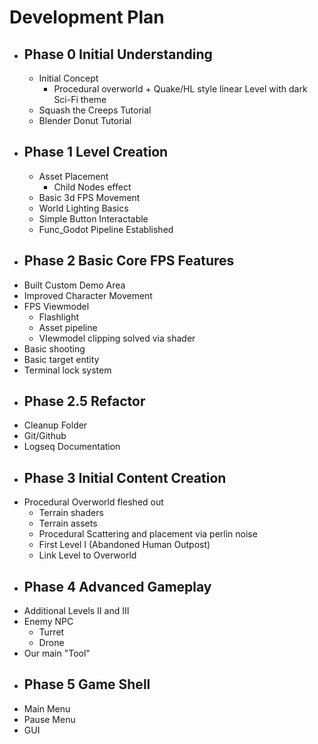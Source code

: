 # Development Plan
- ## Phase 0 Initial Understanding
	- Initial Concept
		- Procedural overworld + Quake/HL style linear Level with dark Sci-Fi theme
	- Squash the Creeps Tutorial
	- Blender Donut Tutorial
- ## Phase 1 Level Creation
	- Asset Placement
		- Child Nodes effect
	- Basic 3d FPS Movement
	- World Lighting Basics
	- Simple Button Interactable
	- Func_Godot Pipeline Established
- ## Phase 2 Basic Core FPS Features
- Built Custom Demo Area
- Improved Character Movement
- FPS Viewmodel
	- Flashlight
	- Asset pipeline
	- VIewmodel clipping solved via shader
- Basic shooting
- Basic target entity
- Terminal lock system
- ## Phase 2.5 Refactor
- Cleanup Folder
- Git/Github
- Logseq Documentation
- ## Phase 3 Initial Content Creation
- Procedural Overworld fleshed out
	- Terrain shaders
	- Terrain assets
	- Procedural Scattering and placement via perlin noise
	- First Level I (Abandoned Human Outpost)
	- Link Level to Overworld
- ## Phase 4 Advanced Gameplay
- Additional Levels II and III
- Enemy NPC
	- Turret
	- Drone
- Our main "Tool"
- ## Phase 5 Game Shell
- Main Menu
- Pause Menu
- GUI